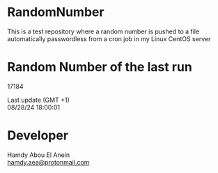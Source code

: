 # RandomNumber    
This is a test repository where a random number is pushed to a file automatically passwordless from a cron job in my Linux CentOS server    
# Random Number of the last run   
17184
      
Last update (GMT +1)    
08/28/24 18:00:01
# Developer    
Hamdy Abou El Anein   
hamdy.aea@protonmail.com
